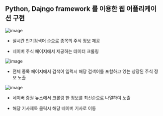 ## Python, Dajngo framework 를 이용한 웹 어플리케이션 구현


![image](https://user-images.githubusercontent.com/102849917/166103000-0e83e44b-a6bd-4dc5-8ab4-f0e4e1f9eb43.png)

- 실시간 인기검색어 순으로 종목의 주식 정보 제공

- 네이버 주식 페이지에서 제공하는 데이터 크롤링


![image](https://user-images.githubusercontent.com/102849917/166103019-33feb0f3-41b6-4693-94bb-08e9ec542fa7.png)

- 전체 종목 페이지에서 검색어 입력시 해당 검색어를 포함하고 있는 상장된 주식 정보 노출


![image](https://user-images.githubusercontent.com/102849917/166103024-b86694d4-7402-4f43-8919-22f3001e6d93.png)

- 네이버 증권 뉴스에서 크롤링 한 정보를 최신순으로 나열하여 노출

- 해당 기사제목 클릭시 해당 네이버 기사로 이동
